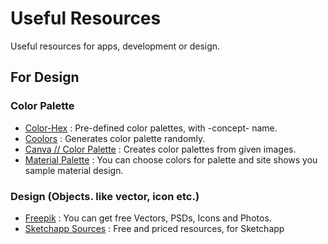 # Useful Resources
Useful resources for apps, development or design.

## For Design
### Color Palette
* [Color-Hex](http://www.color-hex.com/color-palettes/) : Pre-defined color palettes, with -concept- name.
* [Coolors](https://coolors.co) : Generates color palette randomly.
* [Canva // Color Palette](https://www.canva.com/color-palette/) : Creates color palettes from given images.
* [Material Palette](https://www.materialpalette.com/) : You can choose colors for palette and site shows you sample material design.

### Design (Objects. like vector, icon etc.)
* [Freepik](http://www.freepik.com/) : You can get free Vectors, PSDs, Icons and Photos.
* [Sketchapp Sources](https://www.sketchappsources.com/) : Free and priced resources, for Sketchapp
